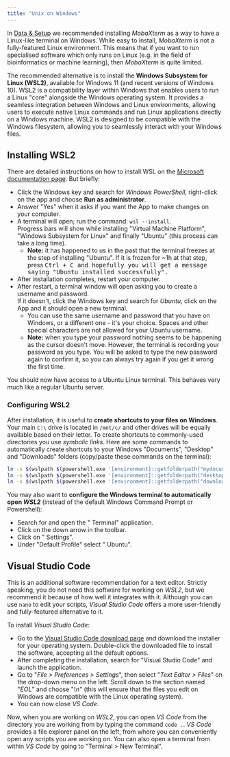 ```yaml
---
title: "Unix on Windows"
---
```


In [Data & Setup](../../setup.md) we recommended installing _MobaXterm_ as a way to have a Linux-like terminal on Windows. 
While easy to install, _MobaXterm_ is not a fully-featured Linux environment. 
This means that if you want to run specialised software which only runs on Linux (e.g. in the field of bioinformatics or machine learning), then _MobaXterm_ is quite limited.

The recommended alternative is to install the **Windows Subsystem for Linux (WSL2)**, available for Windows 11 (and recent versions of Windows 10). 
WSL2 is a compatibility layer within Windows that enables users to run a Linux "core" alongside the Windows operating system. 
It provides a seamless integration between Windows and Linux environments, allowing users to execute native Linux commands and run Linux applications directly on a Windows machine. 
WSL2 is designed to be compatible with the Windows filesystem, allowing you to seamlessly interact with your Windows files.


## Installing WSL2

There are detailed instructions on how to install WSL on the [Microsoft documentation page](https://learn.microsoft.com/en-us/windows/wsl/install). 
But briefly:

- Click the Windows key and search for  _Windows PowerShell_, right-click on the app and choose **Run as administrator**. 
- Answer "Yes" when it asks if you want the App to make changes on your computer. 
- A terminal will open; run the command: `wsl --install`.  
  Progress bars will show while installing "Virtual Machine Platform", "Windows Subsystem for Linux" and finally "Ubuntu" (this process can take a long time).
    - **Note:** it has happened to us in the past that the terminal freezes at the step of installing "Ubuntu". If it is frozen for ~1h at that step, press <kbd>Ctrl + C</kdb> and hopefully you will get a message saying "Ubuntu installed successfully".
- After installation completes, restart your computer.
- After restart, a terminal window will open asking you to create a username and password.  
  If it doesn't, click the Windows key and search for _Ubuntu_, click on the App and it should open a new terminal. 
  - You can use the same username and password that you have on Windows, or a different one - it's your choice. Spaces and other special characters are not allowed for your Ubuntu username.
  - **Note:** when you type your password nothing seems to be happening as the cursor doesn't move. However, the terminal is recording your password as you type. You will be asked to type the new password again to confirm it, so you can always try again if you get it wrong the first time.

You should now have access to a Ubuntu Linux terminal. 
This behaves very much like a regular Ubuntu server. 


### Configuring WSL2

After installation, it is useful to **create shortcuts to your files on Windows**. 
Your main `C:\` drive is located in `/mnt/c/` and other drives will be equally available based on their letter. 
To create shortcuts to commonly-used directories you use _symbolic links_. 
Here are some commands to automatically create shortcuts to your Windows "Documents",  "Desktop" and "Downloads" folders (copy/paste these commands on the terminal):

```bash
ln -s $(wslpath $(powershell.exe '[environment]::getfolderpath("mydocuments")' | tr -d '\r')) ~/Documents
ln -s $(wslpath $(powershell.exe '[environment]::getfolderpath("desktop")' | tr -d '\r')) ~/Desktop
ln -s $(wslpath $(powershell.exe '[environment]::getfolderpath("downloads")' | tr -d '\r')) ~/Downloads
```

You may also want to **configure the Windows terminal to automatically open _WSL2_** (instead of the default Windows Command Prompt or Powershell):

- Search for and open the "<i class="fa-solid fa-terminal"></i> Terminal" application.
- Click on the down arrow <i class="fa-solid fa-chevron-down"></i> in the toolbar.
- Click on "<i class="fa-solid fa-gear"></i> Settings".
- Under "Default Profile" select "<i class="fa-brands fa-linux"></i> Ubuntu".


## Visual Studio Code

This is an additional software recommendation for a text editor. 
Strictly speaking, you do not need this software for working on _WSL2_, but we recommend it because of how well it integrates with it. 
Although you can use `nano` to edit your scripts, _Visual Studio Code_ offers a more user-friendly and fully-featured alternative to it. 

To install _Visual Studio Code_:

- Go to the [Visual Studio Code download page](https://code.visualstudio.com/Download) and download the installer for your operating system. 
  Double-click the downloaded file to install the software, accepting all the default options. 
- After completing the installation, search for "Visual Studio Code" and launch the application. 
- Go to "_File > Preferences > Settings_", then select "_Text Editor > Files_" on the drop-down menu on the left. Scroll down to the section named "_EOL_" and choose "_\\n_" (this will ensure that the files you edit on Windows are compatible with the Linux operating system).
- You can now close _VS Code_.

Now, when you are working on _WSL2_, you can open _VS Code_ from the directory you are working from by typing the command `code .`.
_VS Code_ provides a file explorer panel on the left, from where you can conveniently open any scripts you are working on. 
You can also open a terminal from within _VS Code_ by going to "Terminal > New Terminal".